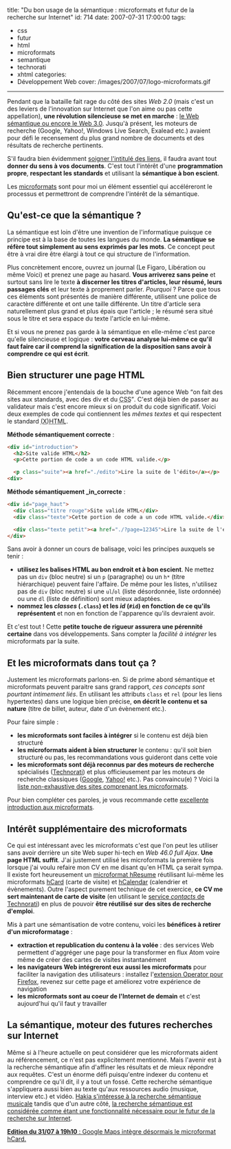 title: "Du bon usage de la sémantique : microformats et futur de la recherche sur Internet"
id: 714
date: 2007-07-31 17:00:00
tags:
- css
- futur
- html
- microformats
- semantique
- technorati
- xhtml
categories:
- Développement Web
cover: /images/2007/07/logo-microformats.gif
---


Pendant que la bataille fait rage du côté des sites _Web 2.0_ (mais c'est un des leviers de l'innovation sur Internet que l'on aime ou pas cette appellation), **une révolution silencieuse se met en marche** : [le Web sémantique ou encore le Web 3.0](http://affordance.typepad.com/mon_weblog/2006/11/web_30_donnes_o.html).
Jusqu'à présent, les moteurs de recherche (Google, Yahoo!, Windows Live Search, Exalead etc.) avaient pour défi le recensement du plus grand nombre de documents et des résultats de recherche pertinents.

S'il faudra bien évidemment [soigner l'intitulé des liens](http://fr.opquast.com/bonnes-pratiques/fiche/167), il faudra avant tout **donner du sens à vos documents**. C'est tout l'intérêt d'une **programmation propre**, **respectant les standards** et utilisant la **sémantique à bon escient**.

Les [microformats](http://microformats.org) sont pour moi un élément essentiel qui accéléreront le processus et permettront de comprendre l'intérêt de la sémantique.
<!--more-->

## Qu'est-ce que la sémantique ?

La sémantique est loin d'être une invention de l'informatique puisque ce principe est à la base de toutes les langues du monde. **La sémantique se réfère tout simplement au sens exprimés par les mots**. Ce concept peut être à vrai dire être élargi à tout ce qui structure de l'information.

Plus concrètement encore, ouvrez un journal (Le Figaro, Libération ou même Voici) et prenez une page au hasard. **Vous arriverez sans peine** et surtout sans lire le texte **à discerner les titres d'articles, leur résumé, leurs passages clés** et leur texte à proprement parler. _Pourquoi_ ? Parce que tous ces éléments sont présentés de manière différente, utilisent une police de caractère différente et ont une taille différente. Un titre d'article sera naturellement plus grand et plus épais que l'article ; le résumé sera situé sous le titre et sera espace du texte l'article en lui-même.

Et si vous ne prenez pas garde à la sémantique en elle-même c'est parce qu'elle silencieuse et logique : **votre cerveau analyse lui-même ce qu'il faut faire car il comprend la signification de la disposition sans avoir à comprendre ce qui est écrit**.

## Bien structurer une page HTML

Récemment encore j'entendais de la bouche d'une agence Web <q>on fait des sites aux standards, avec des div et du <acronym title="Cascading Style Sheet">CSS</acronym></q>. C'est déjà bien de passer au validateur mais c'est encore mieux si on produit du code significatif.
Voici deux exemples de code qui contiennent les _mêmes textes_ et qui respectent le standard <acronym title="eXtensible HyperText Markup Language">(X)HTML</acronym>.

**Méthode sémantiquement correcte** :

```html
<div id="introduction">
  <h2>Site valide HTML</h2>
  <p>Cette portion de code a un code HTML valide.</p>

  <p class="suite"><a href="./edito">Lire la suite de l'édito</a></p>
<div>
```

**Méthode sémantiquement _in_correcte** :

```html
<div id="page_haut">
  <div class="titre rouge">Site valide HTML</div>
  <div class="texte">Cette portion de code a un code HTML valide.</div>

  <div class="texte petit"><a href="./?page=12345">Lire la suite de l'édito</a></div>
</div>
```

Sans avoir à donner un cours de balisage, voici les principes auxquels se tenir :

*   **utilisez les balises HTML au bon endroit et à bon escient**. Ne mettez pas un `div` (bloc neutre) si un `p` (paragraphe) ou un `h*` (titre hiérarchique) peuvent faire l'affaire. De même pour les listes, n'utilisez pas de `div` (bloc neutre) si une `ul`/`ol` (liste désordonnée, liste ordonnée) ou une `dl` (liste de définition) sont mieux adaptées.
*   **nommez les _classes_ (`.class`) et les _id_ (`#id`) en fonction de ce qu'ils représentent** et non en fonction de l'apparence qu'ils devraient avoir.

Et c'est tout ! Cette **petite touche de rigueur assurera une pérennité certaine** dans vos développements. Sans compter la _facilité à intégrer_ les microformats par la suite.

## Et les microformats dans tout ça ?

Justement les microformats parlons-en. Si de prime abord sémantique et microformats peuvent paraitre sans grand rapport, _ces concepts sont pourtant intimement liés_. En utilisant les attributs `class` et `rel` (pour les liens hypertextes) dans une logique bien précise, **on décrit le contenu et sa nature** (titre de billet, auteur, date d'un évènement etc.).

Pour faire simple :

*   **les microformats sont faciles à intégrer** si le contenu est déjà bien structuré
*   **les microformats aident à bien structurer** le contenu : qu'il soit bien structuré ou pas, les recommandations vous guideront dans cette voie
*   **les microformats sont déjà reconnus par des moteurs de recherche** spécialisés ([Technorati](http://technorati.com/)) et plus officieusement par les moteurs de recherche classiques ([Google](http://www.google.com), [Yahoo!](http://search.yahoo.com) etc.). Pas convaincu(e) ? Voici la [liste non-exhaustive des sites comprenant les microformats](http://microformats.org/wiki/implementations-fr).

Pour bien compléter ces paroles, je vous recommande cette [excellente introduction aux microformats](http://fredericdevillamil.com/presentations/2006/que-sont-les-microformats/index.html).

## Intérêt supplémentaire des microformats

Ce qui est intéressant avec les microformats c'est que l'on peut les utiliser sans avoir derrière un site Web super hi-tech en _Web 46.0 full Ajax_. **Une page HTML suffit**. J'ai justement utilisé les microformats la première fois lorsque j'ai voulu refaire mon CV en me disant qu'en HTML ça serait sympa. Il existe fort heureusement un [microformat hResume](http://microformats.org/wiki/hresume) réutilisant lui-même les microformats [hCard](http://microformats.org/wiki/hcard) (carte de visite) et [hCalendar](http://microformats.org/wiki/hcalendar) (calendrier et évènements).
Outre l'aspect purement technique de cet exercice, **ce CV me sert maintenant de carte de visite** (en utilisant le [service _contacts_ de Technorati](http://technorati.com/contacts/)) en plus de pouvoir **être réutilisé sur des sites de recherche d'emploi**.

Mis à part une sémantisation de votre contenu, voici les **bénéfices à retirer d'un microformatage** :

*   **extraction et republication du contenu à la volée** : des services Web permettent d'aggréger une page pour la transformer en flux Atom voire même de créer des cartes de visites instantanément
*   **les navigateurs Web intégreront eux aussi les microformats** pour faciliter la navigation des utilisateurs : installez l'[extension Operator pour Firefox](https://addons.mozilla.org/fr/firefox/addon/4106), revenez sur cette page et améliorez votre expérience de navigation
*   **les microformats sont au coeur de l'Internet de demain** et c'est aujourd'hui qu'il faut y travailler

## La sémantique, moteur des futures recherches sur Internet

Même si à l'heure actuelle on peut considérer que les microformats aident au référencement, ce n'est pas explicitement mentionné. Mais l'avenir est à la recherche sémantique afin d'affiner les résultats et de mieux répondre aux requêtes. C'est un énorme défi puisqu'entre indexer du contenu et comprendre ce qu'il dit, il y a tout un fossé. Cette recherche sémantique s'appliquera aussi bien au texte qu'aux ressources audio (musique, interview etc.) et vidéo.
[Hakia s'intéresse à la recherche sémantique musicale](http://arstechnica.com/articles/culture/hakia-semantic-search-set-to-music.ars) tandis que d'un autre côté, [la recherche sémantique est considérée comme étant une fonctionnalité nécessaire pour le futur de la recherche sur Internet](http://altsearchengines.com/2007/07/30/what-is-a-search-engine/).

<ins>**Edition du 31/07 à 19h10** : [Google Maps intègre désormais le microformat hCard](http://googlemapsapi.blogspot.com/2007/06/microformats-in-google-maps.html).</ins>